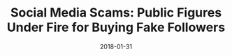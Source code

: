 ---
layout: post
categories: 
- talk
title: "Social Media Scams: Public Figures Under Fire for Buying Fake Followers"
location: "WTTW Chicago Tonight"
date: 2018-01-31
image: /images/talks/chicago-tonight-jan-2018.jpg
description: "WTTW Chicago Tonight segment with host Phil Ponce and University of Chicago computer science professor Ben Zhao on the phenomenon of people buying fake followers on social media and the impact on society."
link: https://chicagotonight.wttw.com/2018/01/31/social-media-scams-public-figures-under-fire-buying-fake-followers
featured: false
published: true
---